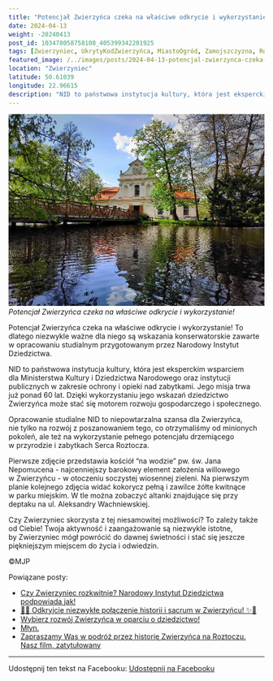 ```yaml
---
title: "Potencjał Zwierzyńca czeka na właściwe odkrycie i wykorzystanie!"
date: 2024-04-13
weight: -20240413
post_id: 103478058758108_405399342201925
tags: [Zwierzyniec, UkrytyKodZwierzyńca, MiastoOgród, Zamojszczyzna, Roztocze, Lubelskie, villarestituta, turystyka, dziedzictwo, zabytki, krajobrazy, TajemnicePrzeszłości, PodróżeWczasie, MagiczneMiejsce, NarodowyInstytutDziedzictwa]
featured_image: /../images/posts/2024-04-13-potencjal-zwierzynca-czeka-na-wlasciwe-odkrycie.jpg
location: "Zwierzyniec"
latitude: 50.61039
longitude: 22.96615
description: "NID to państwowa instytucja kultury, która jest eksperckim wsparciem dla Ministerstwa Kultury i Dziedzictwa Narodowego oraz instytucji publicznych w z..."
---
```


![Potencjał Zwierzyńca czeka na właściwe odkrycie i wykorzystanie!](/images/posts/2024-04-13-potencjal-zwierzynca-czeka-na-wlasciwe-odkrycie.jpg)
*Potencjał Zwierzyńca czeka na właściwe odkrycie i wykorzystanie!*

Potencjał Zwierzyńca czeka na właściwe odkrycie i wykorzystanie! To dlatego niezwykle ważne dla niego są wskazania konserwatorskie zawarte w opracowaniu studialnym przygotowanym przez Narodowy Instytut Dziedzictwa.

NID to państwowa instytucja kultury, która jest eksperckim wsparciem dla Ministerstwa Kultury i Dziedzictwa Narodowego oraz instytucji publicznych w zakresie ochrony i opieki nad zabytkami. Jego misja trwa już ponad 60 lat. Dzięki wykorzystaniu jego wskazań dziedzictwo Zwierzyńca może stać się motorem rozwoju gospodarczego i społecznego.

Opracowanie studialne NID to niepowtarzalna szansa dla Zwierzyńca, nie tylko na rozwój z poszanowaniem tego, co otrzymaliśmy od minionych pokoleń, ale też na wykorzystanie pełnego potencjału drzemiącego w przyrodzie i zabytkach Serca Roztocza.

Pierwsze zdjęcie przedstawia kościół “na wodzie” pw. św. Jana Nepomucena - najcenniejszy barokowy element założenia willowego w Zwierzyńcu - w otoczeniu soczystej wiosennej zieleni.
Na pierwszym planie kolejnego zdjęcia widać kokorycz pełną i zawilce żółte kwitnące w parku miejskim. W tle można zobaczyć altanki znajdujące się przy deptaku na ul. Aleksandry Wachniewskiej.

Czy Zwierzyniec skorzysta z tej niesamowitej możliwości? To zależy także od Ciebie!
Twoja aktywność i zaangażowanie są niezwykle istotne, by Zwierzyniec mógł powrócić do dawnej świetności i stać się jeszcze piękniejszym miejscem do życia i odwiedzin.



©MJP

Powiązane posty:
- [Czy Zwierzyniec rozkwitnie? Narodowy Instytut Dziedzictwa podpowiada jak!](/posts/Czy-Zwierzyniec-rozkwitnie-Narodowy-Instytut-Dziedzictwa)
- [🌟✨ Odkryjcie niezwykłe połączenie historii i sacrum w Zwierzyńcu! ✨🌟](/posts/-Odkryjcie-niezwykle-polaczenie-historii-i-sacrum)
- [Wybierz rozwój Zwierzyńca w oparciu o dziedzictwo!](/posts/Wybierz-rozwoj-Zwierzynca-w-oparciu-o-dziedzictwo)
- [Młyn.](/posts/Mlyn)
- [Zapraszamy Was w podróż przez historię Zwierzyńca na Roztoczu. Nasz film, zatytułowany ](/posts/Zapraszamy-Was-w-podroz-przez-historie-Zwierzynca)


---

Udostępnij ten tekst na Facebooku:
[Udostępnij na Facebooku](https://www.facebook.com/sharer/sharer.php?u=https://stowarzyszeniewachniewskiej.pl/posts/Potencjal-Zwierzynca-czeka-na-wlasciwe-odkrycie)

<script type="application/ld+json">
{
  "@context": "https://schema.org",
  "@type": "BlogPosting",
  "headline": "Potencjał Zwierzyńca czeka na właściwe odkrycie i wykorzystanie!",
  "datePublished": "2024-04-13",
  "dateModified": "2024-04-13",
  "author": {
    "@type": "Person",
    "name": "Michał Jan Patyk"
  },
  "publisher": {
    "@type": "Organization",
    "name": "Stowarzyszenie im. Aleksandry Wachniewskiej",
    "logo": {
      "@type": "ImageObject",
      "url": "https://stowarzyszeniewachniewskiej.pl/images/logo/logo.svg"
    }
  },
  "mainEntityOfPage": {
    "@type": "WebPage",
    "@id": "https://stowarzyszeniewachniewskiej.pl/posts/potencjal-zwierzynca-czeka-na-wlasciwe-odkrycie"
  },
  "image": {
    "@type": "ImageObject",
    "url": "https://stowarzyszeniewachniewskiej.pl//images/posts/2024-04-13-potencjal-zwierzynca-czeka-na-wlasciwe-odkrycie.jpg"
  },
  "articleSection": "Dziedzictwo Kulturowe i Zabytki",
  "keywords": "[Zwierzyniec, UkrytyKodZwierzyńca, MiastoOgród, Zamojszczyzna, Roztocze, Lubelskie, villarestituta, turystyka, dziedzictwo, zabytki, krajobrazy, TajemnicePrzeszłości, PodróżeWczasie, MagiczneMiejsce, NarodowyInstytutDziedzictwa]",
  "wordCount": 194,
  "articleBody": "Potencjał Zwierzyńca czeka na właściwe odkrycie i wykorzystanie! To dlatego niezwykle ważne dla niego są wskazania konserwatorskie zawarte w opracowaniu studialnym przygotowanym przez Narodowy Instytut Dziedzictwa.\n\nNID to państwowa instytucja kultury, która jest eksperckim wsparciem dla Ministerstwa Kultury i Dziedzictwa Narodowego oraz instytucji publicznych w zakresie ochrony i opieki nad zabytkami. Jego misja trwa już ponad 60 lat. Dzięki wykorzystaniu jego wskazań dziedzictwo Zwierzyńca może stać się motorem rozwoju gospodarczego i społecznego.\n\nOpracowanie studialne NID to niepowtarzalna szansa dla Zwierzyńca, nie tylko na rozwój z poszanowaniem tego, co otrzymaliśmy od minionych pokoleń, ale też na wykorzystanie pełnego potencjału drzemiącego w przyrodzie i zabytkach Serca Roztocza.\n\nPierwsze zdjęcie przedstawia kościół “na wodzie” pw. św. Jana Nepomucena - najcenniejszy barokowy element założenia willowego w Zwierzyńcu - w otoczeniu soczystej wiosennej zieleni.\nNa pierwszym planie kolejnego zdjęcia widać kokorycz pełną i zawilce żółte kwitnące w parku miejskim. W tle można zobaczyć altanki znajdujące się przy deptaku na ul. Aleksandry Wachniewskiej.\n\nCzy Zwierzyniec skorzysta z tej niesamowitej możliwości? To zależy także od Ciebie!\nTwoja aktywność i zaangażowanie są niezwykle istotne, by Zwierzyniec mógł powrócić do dawnej świetności i stać się jeszcze piękniejszym miejscem do życia i odwiedzin.\n\n\n\n©MJP",
  "description": "NID to państwowa instytucja kultury, która jest eksperckim wsparciem dla Ministerstwa Kultury i Dziedzictwa Narodowego oraz instytucji publicznych w z...",
  "copyrightHolder": {
    "@type": "Person",
    "name": "Michał Jan Patyk"
  }
}
</script>
<script type="application/ld+json">
{
  "@context": "https://schema.org",
  "@type": "BreadcrumbList",
  "itemListElement": [
    {
      "@type": "ListItem",
      "position": 1,
      "name": "Home",
      "item": "https://stowarzyszeniewachniewskiej.pl"
    },
    {
      "@type": "ListItem",
      "position": 2,
      "name": "posts",
      "item": "https://stowarzyszeniewachniewskiej.pl/posts"
    },
    {
      "@type": "ListItem",
      "position": 3,
      "name": "Potencjał Zwierzyńca czeka na właściwe odkrycie i wykorzystanie!",
      "item": "https://stowarzyszeniewachniewskiej.pl/posts/potencjal-zwierzynca-czeka-na-wlasciwe-odkrycie"
    }
  ]
}
</script>

